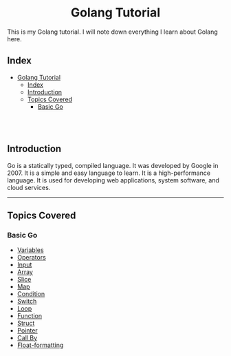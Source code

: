 # <div align='center'>Golang Tutorial</div>

This is my Golang tutorial. I will note down everything I learn about Golang here.

## Index
- [Golang Tutorial](#golang-tutorial)
  - [Index](#index)
  - [Introduction](#introduction)
  - [Topics Covered](#topics-covered)
    - [Basic Go](#basic-go)

<br><br>

## Introduction
Go is a statically typed, compiled language. It was developed by Google in 2007. It is a simple and easy language to learn. It is a high-performance language. It is used for developing web applications, system software, and cloud services.

---

## Topics Covered
### Basic Go
- [Variables](Basic%20go/variables/)
- [Operators](Basic%20go/operators/)
- [Input](Basic%20go/input/)
- [Array](Basic%20go/array/)
- [Slice](Basic%20go/slice/)
- [Map](Basic%20go/map/)
- [Condition](Basic%20go/condition/)
- [Switch](Basic%20go/switch/)
- [Loop](Basic%20go/loop/)
- [Function](Basic%20go/function/)
- [Struct](Basic%20go/struct/)
- [Pointer](Basic%20go/pointer/)
- [Call By](Basic%20go/call_by/)
- [Float-formatting](Basic%20go/float_formatting/)